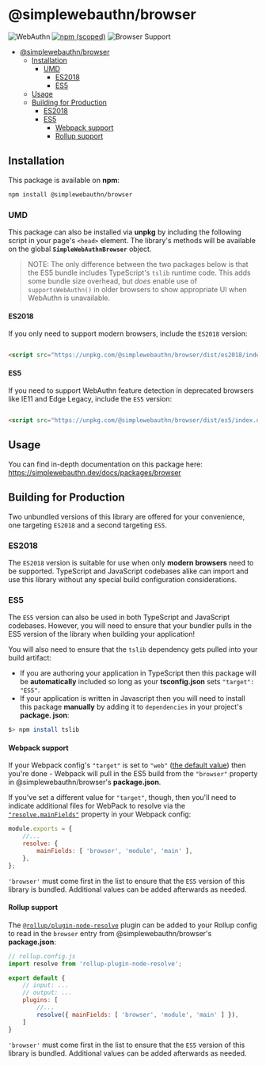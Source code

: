 <!-- omit in toc -->

# @simplewebauthn/browser

![WebAuthn](https://img.shields.io/badge/WebAuthn-Simplified-blueviolet?style=for-the-badge&logo=WebAuthn)
[![npm (scoped)](https://img.shields.io/npm/v/@simplewebauthn/browser?style=for-the-badge&logo=npm)](https://www.npmjs.com/package/@simplewebauthn/browser)
![Browser Support](https://img.shields.io/badge/Browser-ES2018+-brightgreen?style=for-the-badge&logo=Mozilla+Firefox)

- [@simplewebauthn/browser](#simplewebauthnbrowser)
  - [Installation](#installation)
    - [UMD](#umd)
      - [ES2018](#es2018)
      - [ES5](#es5)
  - [Usage](#usage)
  - [Building for Production](#building-for-production)
    - [ES2018](#es2018-1)
    - [ES5](#es5-1)
      - [Webpack support](#webpack-support)
      - [Rollup support](#rollup-support)

## Installation

This package is available on **npm**:

```sh
npm install @simplewebauthn/browser
```

### UMD

This package can also be installed via **unpkg** by including the following script in your page's `<head>` element. The library's methods will be available on the global **`SimpleWebAuthnBrowser`** object.

> NOTE: The only difference between the two packages below is that the ES5 bundle includes TypeScript's `tslib` runtime code. This adds some bundle size overhead, but _does_ enable use of `supportsWebAuthn()` in older browsers to show appropriate UI when WebAuthn is unavailable.

#### ES2018

If you only need to support modern browsers, include the `ES2018` version:

```html

<script src="https://unpkg.com/@simplewebauthn/browser/dist/es2018/index.umd.min.js"></script>
```

#### ES5

If you need to support WebAuthn feature detection in deprecated browsers like IE11 and Edge Legacy, include the `ES5` version:

```html

<script src="https://unpkg.com/@simplewebauthn/browser/dist/es5/index.umd.min.js"></script>
```

## Usage

You can find in-depth documentation on this package here: https://simplewebauthn.dev/docs/packages/browser

## Building for Production

Two unbundled versions of this library are offered for your convenience, one targeting `ES2018` and a second targeting `ES5`.

### ES2018

The `ES2018` version is suitable for use when only **modern browsers** need to be supported. TypeScript and JavaScript codebases alike can import and use this library without any special build configuration considerations.

### ES5

The `ES5` version can also be used in both TypeScript and JavaScript codebases. However, you will need to ensure that your bundler pulls in the ES5 version of the library when building your application!

You will also need to ensure that the `tslib` dependency gets pulled into your build artifact:

- If you are authoring your application in TypeScript then this package will be **automatically** included so long as your **tsconfig.json** sets `"target": "ES5"`.
- If your application is written in Javascript then you will need to install this package **manually** by adding it to `dependencies` in your project's **package. json**:

```sh
$> npm install tslib
```

#### Webpack support

If your Webpack config's `"target"` is set to `"web"` ([the default value](https://webpack.js.org/configuration/target/)) then you're done - Webpack will pull in the ES5 build from the `"browser"` property in @simplewebauthn/browser's **package.json**.

If you've set a different value for `"target"`, though, then you'll need to indicate additional files for WebPack to resolve via the [`"resolve.mainFields"`](https://webpack.js.org/configuration/resolve/#resolvemainfields) property in your Webpack config:

```js
module.exports = {
    //...
    resolve: {
        mainFields: [ 'browser', 'module', 'main' ],
    },
};
```

`'browser'` must come first in the list to ensure that the `ES5` version of this library is bundled. Additional values can be added afterwards as needed.

#### Rollup support

The [`@rollup/plugin-node-resolve`](https://github.com/rollup/rollup-plugin-node-resolve#usage) plugin can be added to your Rollup config to read in the `browser` entry from @simplewebauthn/browser's **package.json**:

```js
// rollup.config.js
import resolve from 'rollup-plugin-node-resolve';

export default {
    // input: ...
    // output: ...
    plugins: [
        //...
        resolve({ mainFields: [ 'browser', 'module', 'main' ] }),
    ]
}
```

`'browser'` must come first in the list to ensure that the `ES5` version of this library is bundled. Additional values can be added afterwards as needed.

